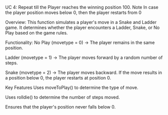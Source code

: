 UC 4: Repeat till the Player reaches the winning position 100. Note In case the player position moves below 0, then the player restarts from 0

Overview:
This function simulates a player's move in a Snake and Ladder game. It determines whether the player encounters a Ladder, Snake, or No Play based on the game rules.

Functionality: 
No Play (movetype = 0) → The player remains in the same position.

Ladder (movetype = 1) → The player moves forward by a random number of steps.

Snake (movetype = 2) → The player moves backward. If the move results in a position below 0, the player restarts at position 0.

Key Features
Uses moveToPlay() to determine the type of move.

Uses rolldie() to determine the number of steps moved.

Ensures that the player's position never falls below 0.
